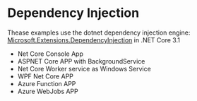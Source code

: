 # Dependency Injection

Thease examples use the dotnet dependency injection engine: [Microsoft.Extensions.DependencyInjection](https://www.nuget.org/packages/Microsoft.Extensions.DependencyInjection/) in .NET Core 3.1

* Net Core Console App
* ASPNET Core APP with BackgroundService
* Net Core Worker service as Windows Service
* WPF Net Core APP
* Azure Function APP
* Azure WebJobs APP